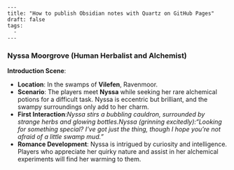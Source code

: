 ```
---
title: "How to publish Obsidian notes with Quartz on GitHub Pages"
draft: false
tags:
  - 
---
```
### **Nyssa Moorgrove (Human Herbalist and Alchemist)**

**Introduction Scene**:

- **Location**: In the swamps of **Vilefen**, Ravenmoor.
- **Scenario**: The players meet **Nyssa** while seeking her rare alchemical potions for a difficult task. Nyssa is eccentric but brilliant, and the swampy surroundings only add to her charm.
- **First Interaction**:_Nyssa stirs a bubbling cauldron, surrounded by strange herbs and glowing bottles._Nyssa (grinning excitedly):_“Looking for something special? I’ve got just the thing, though I hope you’re not afraid of a little swamp mud.”_
- **Romance Development**: Nyssa is intrigued by curiosity and intelligence. Players who appreciate her quirky nature and assist in her alchemical experiments will find her warming to them.